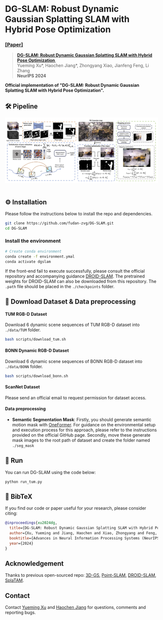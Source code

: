# DG-SLAM: Robust Dynamic Gaussian Splatting SLAM with Hybrid Pose Optimization
### [[Paper]](https://arxiv.org/abs/2411.08373) 

> [**DG-SLAM: Robust Dynamic Gaussian Splatting SLAM with Hybrid Pose Optimization**](https://arxiv.org/abs/2411.08373),            
> Yueming Xu*, Haochen Jiang*, Zhongyang Xiao, Jianfeng Feng, Li Zhang  
> **NeurIPS 2024**

**Official implementation of "DG-SLAM: Robust Dynamic Gaussian Splatting SLAM with Hybrid Pose Optimization".** 

## 🛠️ Pipeline
<div align="center">
  <img src="assets/pipeline.jpg"/>
</div><br/>

## ⚙️ Installation

Please follow the instructions below to install the repo and dependencies.

```bash
git clone https://github.com/fudan-zvg/DG-SLAM.git
cd DG-SLAM
```

### Install the environment

```bash
# Create conda environment
conda create -f environment.ymal
conda activate dgslam
```

If the front-end fail to execute successfully, please consult the official repository and accompanying guidance [DROID-SLAM](https://github.com/princeton-vl/DROID-SLAM.git). The pretrained weights for DROID-SLAM can also be downloaded from this repository. The `.path` file should be placed in the `./checkpoints` folder.


## 📂 Download Dataset & Data preprocessing

#### TUM RGB-D Dataset
Download 6 dynamic scene sequences of TUM RGB-D dataset into `./data/TUM` folder.

```bash
bash scripts/download_tum.sh 
```

#### BONN Dynamic RGB-D Dataset
Download 6 dynamic scene sequences of BONN RGB-D dataset into `./data/BONN` folder.

```bash
bash scripts/download_bonn.sh 
```

#### ScanNet Dataset
Please send an official email to request permission for dataset access.

#### Data preprocessing
- **Semantic Segmentation Mask**: Firstly, you should generate semantic motion mask with [OneFormer](https://github.com/SHI-Labs/OneFormer). For guidance on the environmental setup and execution process for this approach, please refer to the instructions provided on the official GitHub page. Secondly, move these generate mask images to the root path of dataset and create the folder named `./seg_mask`  


## 🔄 Run
You can run DG-SLAM using the code below:

```
python run_tum.py
```

## 📜 BibTeX
If you find our code or paper useful for your research, please consider citing:
```bibtex
@inproceedings{xu2024dg,
  title={DG-SLAM: Robust Dynamic Gaussian Splatting SLAM with Hybrid Pose Optimization},
  author={Xu, Yueming and Jiang, Haochen and Xiao, Zhongyang and Feng, Jianfeng and Zhang, Li},
  booktitle={Advances in Neural Information Processing Systems (NeurIPS)},
  year={2024}
}
```

## Acknowledgement
Thanks to previous open-sourced repo: [3D-GS](https://github.com/graphdeco-inria/gaussian-splatting), [Point-SLAM](https://github.com/eriksandstroem/Point-SLAM), [DROID-SLAM](https://github.com/princeton-vl/DROID-SLAM), [SplaTAM](https://github.com/spla-tam/SplaTAM).

## Contact
Contact [Yueming Xu](xuyueming21@m.fudan.edu.cn) and [Haochen Jiang](jianghc1995@gmail.com) for questions, comments and reporting bugs.
